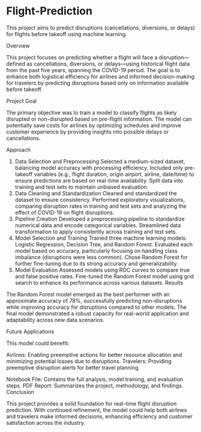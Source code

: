# Flight-Prediction
This project aims to predict disruptions (cancellations, diversions, or delays) for flights before takeoff using machine learning. 


Overview

This project focuses on predicting whether a flight will face a disruption—defined as cancellations, diversions, or delays—using historical flight data from the past five years, spanning the COVID-19 period. The goal is to enhance both logistical efficiency for airlines and informed decision-making for travelers by predicting disruptions based only on information available before takeoff.

Project Goal

The primary objective was to train a model to classify flights as likely disrupted or non-disrupted based on pre-flight information. The model can potentially save costs for airlines by optimizing schedules and improve customer experience by providing insights into possible delays or cancellations.

Approach

1. Data Selection and Preprocessing
Selected a medium-sized dataset, balancing model accuracy with processing efficiency.
Included only pre-takeoff variables (e.g., flight duration, origin airport, airline, date/time) to ensure predictions are based on real-time availability.
Split data into training and test sets to maintain unbiased evaluation.
2. Data Cleaning and Standardization
Cleaned and standardized the dataset to ensure consistency.
Performed exploratory visualizations, comparing disruption rates in training and test sets and analyzing the effect of COVID-19 on flight disruptions.
3. Pipeline Creation
Developed a preprocessing pipeline to standardize numerical data and encode categorical variables.
Streamlined data transformation to apply consistently across training and test sets.
4. Model Selection and Training
Trained three machine learning models: Logistic Regression, Decision Tree, and Random Forest.
Evaluated each model based on accuracy, particularly focusing on handling class imbalance (disruptions were less common).
Chose Random Forest for further fine-tuning due to its strong accuracy and generalizability.
5. Model Evaluation
Assessed models using ROC curves to compare true and false positive rates.
Fine-tuned the Random Forest model using grid search to enhance its performance across various datasets.
Results

The Random Forest model emerged as the best performer with an approximate accuracy of 78%, successfully predicting non-disruptions while improving accuracy for disruptions compared to other models. The final model demonstrated a robust capacity for real-world application and adaptability across new data scenarios.

Future Applications

This model could benefit:

Airlines: Enabling preemptive actions for better resource allocation and minimizing potential losses due to disruptions.
Travelers: Providing preemptive disruption alerts for better travel planning.

Notebook File: Contains the full analysis, model training, and evaluation steps.
PDF Report: Summarizes the project, methodology, and findings.
Conclusion

This project provides a solid foundation for real-time flight disruption prediction. With continued refinement, the model could help both airlines and travelers make informed decisions, enhancing efficiency and customer satisfaction across the industry.

